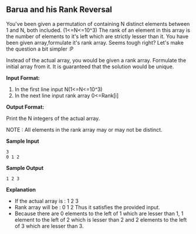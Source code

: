 ##  Barua and his Rank Reversal
You've been given a permutation of containing N distinct elements between 1 and N, both included. (1<=N<=10^3)
The rank of an element in this array is the number of elements to it's left which are strictly lesser than it.
You have been given array,formulate it's rank array.
Seems tough right? Let's make the question a bit simpler :P

Instead of the actual array, you would be given a rank array. Formulate the initial array from it. It is guaranteed that the solution would be unique.

__Input Format:__

1. In the first line input N(1<=N<=10^3)
2. In the next line input rank array 0<=Rank[i]

__Output Format:__ 

Print the N integers of the actual array.

NOTE : All elements in the rank array may or may not be distinct.

__Sample Input__

```
3
0 1 2
```
__Sample Output__
```
1 2 3
```
__Explanation__

- If the actual array is : 1 2 3
- Rank array will be : 0 1 2 Thus it satisfies the provided input.
- Because there are 0 elements to the left of 1 which are lesser than 1, 1 element to the left of 2 which is lesser than 2 and 2 elements to the left of 3 which are lesser than 3.

